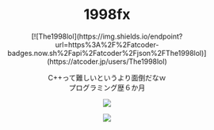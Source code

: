 <h1 align="center">
 1998fx
  </h1>
<p align="center">
[![The1998lol](https://img.shields.io/endpoint?url=https%3A%2F%2Fatcoder-badges.now.sh%2Fapi%2Fatcoder%2Fjson%2FThe1998lol)](https://atcoder.jp/users/The1998lol) 
  </p>
</p>
<p align="center">
C++って難しいというより面倒だなｗ<br>プログラミング歴６か月
  </p>
  <p align="center">
<a href="https://github.com/anuraghazra/github-readme-stats">
  <img src="https://github-readme-stats.vercel.app/api?username=1998ky262">
</a>
  </p>
  <p align="center">
<a href="https://github.com/anuraghazra/github-readme-stats">
  <img src="https://github-readme-stats.vercel.app/api/top-langs/?username=1998ky262&langs_count=8">
</a>

</p>
